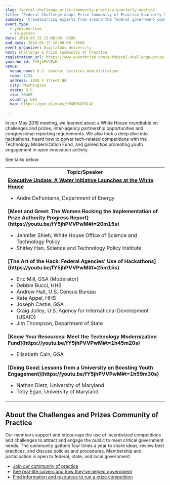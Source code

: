 ```yaml
---
slug: federal-challenge-prize-community-practice-quarterly-meeting
title: 'Federal Challenge &amp; Prize Community of Practice Quarterly Meeting'
summary: 'Crowdsourcing experts from around the federal government come together to discuss trends, success stories and lessons learned in the use of competitions.'
event_type: 
  - youtube-live
  - in-person
date: 2018-05-15 13:00:00 -0500
end_date: 2018-05-15 16:00:00 -0500
event_organizer: DigitalGov University
host: Challenge & Prize Community of Practice
registration_url: https://www.eventbrite.com/e/federal-challenge-prize-community-of-practice-quarterly-meeting-registration-45447663184
youtube_id: fY5jhPVVPwM
venue: 
  venue_name: U.S. General Services Administration
  room: 1153
  address: 1800 F Street NW
  city: Washington
  state: D.C.
  zip: 20405
  country: USA
  map: https://goo.gl/maps/bFWBD6QfDLA2

---
```


In our May 2018 meeting, we learned about a White House roundtable on challenges and prizes, inter-agency partnership opportunities and congressional reporting requirements. We also took a deep dive into hackathons, heard how to power tech-related competitions with the Technology Modernization Fund, and gained tips promoting youth engagement in open innovation activity.

See talks below:

<table>
  <tr>
    <th>Topic/Speaker</th>
  </tr>
  <td><strong><a href="https://www.youtube.com/watch?v=fY5jhPVVPwM&feature=youtu.be#t=4m55s">Executive Update: A Water Initiative Launches at the White House</a></strong><ul><li>Andre DeFontaine, Department of Energy </li></ul></td>
  </tr>
  <tr>
    <td><strong>[Meet and Greet: The Women Rocking the Implementation of Prize Authority Progress Report](https://youtu.be/fY5jhPVVPwM#t=20m15s) </strong><ul><li>Jennifer Shieh, White House Office of Science and Technology Policy</li><li>Shirley Han, Science and Technology Policy Institute</li></ul></td>
  </tr>
  <tr>
    <td><strong>[The Art of the Hack: Federal Agencies’ Use of Hackathons](https://youtu.be/fY5jhPVVPwM#t=25m15s)</strong><ul><li>Eric Mill, GSA (Moderator)</li><li>Debbie Bucci, HHS</li><li>Andrew Hait, U.S. Census Bureau</li><li>Kate Appel, HHS</li><li>Joseph Castle, GSA</li><li>Craig Jolley, U.S. Agency for International Development (USAID)</li><li>Jim Thompson, Department of State</li></ul></td>
  </tr>
<tr>
<td><strong>[Know Your Resources: Meet the Technology Modernization Fund](https://youtu.be/fY5jhPVVPwM#t=1h45m20s)</strong><ul><li>Elizabeth Cain, GSA</li></ul></td>
  </tr>
  <tr>
   <td><strong>[Doing Good: Lessons from a University on Boosting Youth Engagement](https://youtu.be/fY5jhPVVPwM#t=1h59m30s)</strong><ul><li>Nathan Dietz, University of Maryland</li><li>Toby Egan, University of Maryland</li></ul></td>
  </tr>
</table>


## About the Challenges and Prizes Community of Practice

Our members support and encourage the use of incentivized competitions and challenges to attract and engage the public to meet critical government needs. The community gathers four times a year to share ideas, review best practices, and discuss policies and procedures. Membership and participation is open to federal, state, and local government.

- [Join our community of practice](https://www.digitalgov.gov/communities/challenges-prizes/)
- [See real-life solvers and how they’ve helped government](https://www.challenge.gov/prizewire/)
- [Find information and resources to run a prize competition](https://www.challenge.gov/toolkit/)


